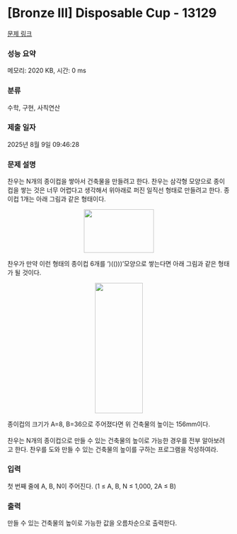 # [Bronze III] Disposable Cup - 13129 

[문제 링크](https://www.acmicpc.net/problem/13129) 

### 성능 요약

메모리: 2020 KB, 시간: 0 ms

### 분류

수학, 구현, 사칙연산

### 제출 일자

2025년 8월 9일 09:46:28

### 문제 설명

<p>찬우는 N개의 종이컵을 쌓아서 건축물을 만들려고 한다. 찬우는 삼각형 모양으로 종이컵을 쌓는 것은 너무 어렵다고 생각해서 위아래로 퍼진 일직선 형태로 만들려고 한다. 종이컵 1개는 아래 그림과 같은 형태이다.</p>

<p style="text-align:center"><img alt="" src="https://onlinejudgeimages.s3-ap-northeast-1.amazonaws.com/problem/13129/DC_onecup.png" style="height:98px; width:158px"></p>

<p>찬우가 만약 이런 형태의 종이컵 6개를 ‘)(()))’모양으로 쌓는다면 아래 그림과 같은 형태가 될 것이다.</p>

<p style="text-align:center"><img alt="" src="https://onlinejudgeimages.s3-ap-northeast-1.amazonaws.com/problem/13129/DC_sixcup.png" style="height:294px; width:108px"></p>

<p>종이컵의 크기가 A=8, B=36으로 주어졌다면 위 건축물의 높이<span style="line-height:1.6em">는 156mm이다.</span></p>

<p>찬우는 N개의 종이컵으로 만들 수 있는 건축물의 높이로 가능한 경우를 전부 알아보려고 한다. 찬우를 도와 만들 수 있는 건축물의 높이를 구하는 프로그램을 작성하여라.</p>

### 입력 

 <p>첫 번째 줄에 A, B, N이 주어진다. (1 ≤ A, B, N ≤ 1,000, 2A ≤ B)</p>

### 출력 

 <p>만들 수 있는 건축물의 높이로 가능한 값을 오름차순으로 출력한다.</p>

